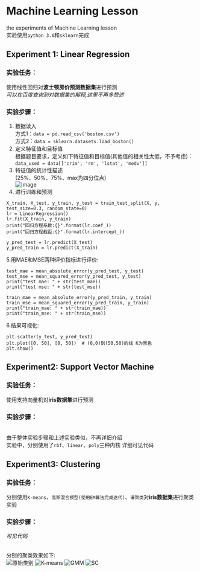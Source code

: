 # Machine Learning Lesson
the experiments of Machine Learning lesson<br/>
实验使用`python 3.6`和`sklearn`完成
## Experiment 1: Linear Regression

### 实验任务：
  使用线性回归对**波士顿房价预测数据集**进行预测
 <br/>*可以在百度查询到对数据集的解释,这里不再多赘述*
### 实验步骤：
  1. 数据读入<br/>方式1：`data = pd.read_csv('boston.csv')`<br/>方式2：`data = sklearn.datasets.load_boston()`
  2. 定义特征值和目标值<br/>根据题目要求，定义如下特征值和目标值(其他值的相关性太低，不予考虑)：<br/>`data_used = data[['crim', 'rm', 'lstat', 'medv']]`
  3. 特征值的统计性描述<br/>(25%、50%、75%、max为四分位点)<br/>
![image](https://user-images.githubusercontent.com/72057715/114651721-1100b600-9d17-11eb-9d58-4db2152c7dff.png)
  5. 进行训练和预测<br/>
```
X_train, X_test, y_train, y_test = train_test_split(X, y, test_size=0.3, random_state=0)
lr = LinearRegression()
lr.fit(X_train, y_train)
print("回归方程系数:{}".format(lr.coef_))
print("回归方程截距:{}".format(lr.intercept_))

y_pred_test = lr.predict(X_test)
y_pred_train = lr.predict(X_train)
```
  5.用MAE和MSE两种评价指标进行评价:<br/>
```
test_mae = mean_absolute_error(y_pred_test, y_test)
test_mse = mean_squared_error(y_pred_test, y_test)
print("test mae: " + str(test_mae))
print("test mse: " + str(test_mse))

train_mae = mean_absolute_error(y_pred_train, y_train)
train_mse = mean_squared_error(y_pred_train, y_train)
print("train_mae: " + str(train_mae))
print("train_mse: " + str(train_mse))
```
  6.结果可视化:<br/>
```
plt.scatter(y_test, y_pred_test)
plt.plot([0, 50], [0, 50])  # (0,0)到(50,50)的线 K为黑色
plt.show()
```

## Experiment2: Support Vector Machine

### 实验任务：
  使用支持向量机对**iris数据集**进行预测
  
### 实验步骤：
<br/>由于整体实验步骤和上述实验类似，不再详细介绍
<br/>实验中，分别使用了`rbf`、`linear`、`poly`三种内核
详细可见代码

## Experiment3: Clustering

### 实验任务：
  分别使用`K-means`、`高斯混合模型(使用EM算法完成迭代)`、`谱聚类`对**iris数据集**进行聚类实验
### 实验步骤：
  *可见代码*
  
<br/>分别的聚类效果如下:<br/>
![原始类别](https://user-images.githubusercontent.com/72057715/114652558-b23c3c00-9d18-11eb-9687-8ae9bf7fe098.png)
![K-means](https://user-images.githubusercontent.com/72057715/114652569-b6685980-9d18-11eb-83a6-7b40ab0058e4.png)
![GMM](https://user-images.githubusercontent.com/72057715/114652572-ba947700-9d18-11eb-8b2d-0e1849d7ed1e.png)
![SC](https://user-images.githubusercontent.com/72057715/114652584-be27fe00-9d18-11eb-9ce9-01e4745d42af.png)


